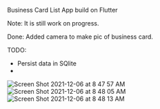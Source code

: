 Business Card List App build on Flutter

Note: It is still work on progress.

Done: Added camera to make pic of business card.

TODO: 
- Persist data in SQlite
- 
![Screen Shot 2021-12-06 at 8 47 57 AM](https://user-images.githubusercontent.com/4318860/144868327-4f1b8748-2dad-4391-a1aa-d01a0a08f51b.png)
![Screen Shot 2021-12-06 at 8 48 05 AM](https://user-images.githubusercontent.com/4318860/144868341-2fef8f7f-7fa4-441f-b34c-4f263f891c4f.png)
![Screen Shot 2021-12-06 at 8 48 13 AM](https://user-images.githubusercontent.com/4318860/144868358-1e48cd06-d080-4c36-b817-e7609502622a.png)
